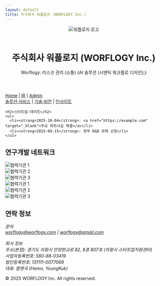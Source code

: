 ```yaml
---
layout: default
title: 주식회사 워플로지 (WORFLOGY Inc.)
---
```


<main>
  <header>
    <img src="{{ site.baseurl }}/assets/images/worflogy_logo.svg" alt="워플로지 로고" style="max-height: 60px; margin-bottom: 1.5em;">
    <h1>주식회사 워플로지 (WORFLOGY Inc.)</h1>
    <p>Worflogy: 리스크 관리 (소통) {AI 솔루션 (시맨틱 워크플로 디자인);}</p>
  </header>

  <nav>
    <a href="{{ site.baseurl }}/">Home</a> |
    <a href="#">IR</a> |
    <a href="#" target="_blank">Admin</a>
  </nav>

  <nav id="content-section">
    <a href="#" id="menu-solutionservice">솔루션·서비스</a> |
    <a href="#" id="menu-techvision">기술·비전</a> |
    <a href="#" id="menu-ceoinsight">인사이트</a>
  </nav>

  <article id="content-area"></article>

  <section id="notion-section">
    <div id="current-time"></div>
    <script src="{{ site.baseurl }}/timeSync.js"></script>

    <h2>스타트업-데이트</h2>
    <ul>
      <li><strong>2025-10-04</strong>: <a href="https://example.com" target="_blank">주요 파트너십 체결</a></li>
      <li><strong>2025-09-15</strong>: 정부 R&D 과제 선정</li>
    </ul>
  </section>

  <aside id="partners-section">
    <h2>연구개발 네트워크</h2>
    <div class="slider">
      <div class="slider-track">
        <div class="slide-item"><img src="{{ site.baseurl }}/assets/partners/logo1.png" alt="협력기관 1"></div>
        <div class="slide-item"><img src="{{ site.baseurl }}/assets/partners/logo2.png" alt="협력기관 2"></div>
        <div class="slide-item"><img src="{{ site.baseurl }}/assets/partners/logo3.png" alt="협력기관 3"></div>
        <div class="slide-item"><img src="{{ site.baseurl }}/assets/partners/logo1.png" alt="협력기관 1"></div>
        <div class="slide-item"><img src="{{ site.baseurl }}/assets/partners/logo2.png" alt="협력기관 2"></div>
        <div class="slide-item"><img src="{{ site.baseurl }}/assets/partners/logo3.png" alt="협력기관 3"></div>
      </div>
    </div>
  </aside>

<section id="contact">
    <h2>연락 정보</h2>
    <address>
        <p>
            문의<br>
            <a href="mailto:worflogy@worflogy.com">worflogy@worflogy.com</a> | <a href="mailto:worflogy@gmail.com">worflogy@gmail.com</a><br><br>
            회사 정보<br>
            주소(본점): 경기도 의왕시 안양판교로 82, 8층 807호 (의왕시 스타트업지원센터)<br>
            사업자등록번호: 580-88-03419<br>
            법인등록번호: 131111-0077069<br>
            대표: 함영국 (Hamn, YoungKuk)
        </p>
    </address>
</section>

  <footer>
      <p>&copy; 2025 WORFLOGY Inc. All rights reserved.</p>
  </footer>
</main>